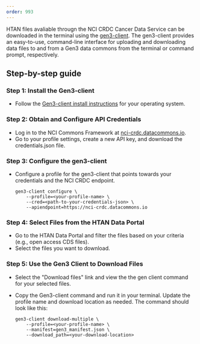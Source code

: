 ```yaml
---
order: 993
---
```


HTAN files avaliable througn the NCI CRDC Cancer Data Service can be downloaded in the terminal using the [gen3-client](https://docs.gen3.org/gen3-resources/user-guide/). The gen3-client provides an easy-to-use, command-line interface for uploading and downloading data files to and from a Gen3 data commons from the terminal or command prompt, respectively.


## Step-by-step guide

### Step 1: Install the Gen3-client

- Follow the [Gen3-client install instructions](https://gen3.org/resources/user/gen3-client/#1-installation-instructions) for your operating system.

### Step 2: Obtain and Configure API Credentials

- Log in to the NCI Commons Framework at [nci-crdc.datacommons.io](https://nci-crdc.datacommons.io).
- Go to your profile settings, create a new API key, and download the credentials.json file.

### Step 3: Configure the gen3-client

- Configure a profile for the gen3-client that points towards your credentials and the NCI CRDC endpoint.

    ```
    gen3-client configure \
        --profile=<your-profile-name> \
        --cred=<path-to-your-credentials-json> \
        --apiendpoint=https://nci-crdc.datacommons.io
    ```


### Step 4: Select Files from the HTAN Data Portal

- Go to the HTAN Data Portal and filter the files based on your criteria (e.g., open access CDS files).
- Select the files you want to download.

### Step 5: Use the Gen3 Client to Download Files

- Select the "Download files" link and view the the gen client command for your selected files.
- Copy the Gen3-client command and run it in your terminal. Update the profile name and download location as needed. The command should look like this:

    ```
    gen3-client download-multiple \
        --profile=<your-profile-name> \
        --manifest=gen3_manifest.json \
        --download_path=<your-download-location>
    ```